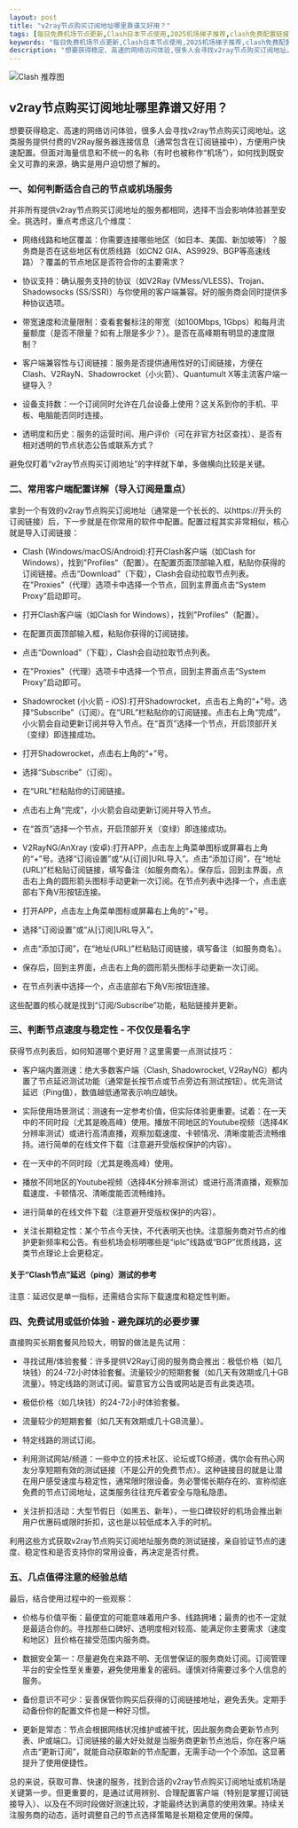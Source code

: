 ```yaml
---
layout: post
title: "v2ray节点购买订阅地址哪里靠谱又好用？"
tags: [每日免费机场节点更新,Clash日本节点使用,2025机场梯子推荐,clash免费配置链接2025,v2ray怎么添加订阅链接,免费订阅节点github]
keywords: "每日免费机场节点更新,Clash日本节点使用,2025机场梯子推荐,clash免费配置链接2025,v2ray怎么添加订阅链接,免费订阅节点github"
description: "想要获得稳定、高速的网络访问体验,很多人会寻找v2ray节点购买订阅地址。这类服务提供付费的V2Ray服务器连接信息（通常包含在订阅链接中）,方便用户快速配置。但面对海量信息和不统一的名称（有时也被称作'机场'）,如何找到既安全又可靠的来源,确实是用户迫切想了解的。"
---
```


![Clash 推荐图](https://clashjd.github.io/assets/img/clash订阅节点购买.png)

## v2ray节点购买订阅地址哪里靠谱又好用？

想要获得稳定、高速的网络访问体验，很多人会寻找v2ray节点购买订阅地址。这类服务提供付费的V2Ray服务器连接信息（通常包含在订阅链接中），方便用户快速配置。但面对海量信息和不统一的名称（有时也被称作“机场”），如何找到既安全又可靠的来源，确实是用户迫切想了解的。

### 一、如何判断适合自己的节点或机场服务

并非所有提供v2ray节点购买订阅地址的服务都相同，选择不当会影响体验甚至安全。挑选时，重点考虑这几个维度：

- 网络线路和地区覆盖：你需要连接哪些地区（如日本、美国、新加坡等）？服务商是否在这些地区有优质线路（如CN2 GIA、AS9929、BGP等高速线路）？覆盖的节点地区是否符合你的主要需求？

- 协议支持：确认服务支持的协议（如V2Ray (VMess/VLESS)、Trojan、Shadowsocks (SS/SSR)）与你使用的客户端兼容。好的服务商会同时提供多种协议选项。

- 带宽速度和流量限制：查看套餐标注的带宽（如100Mbps, 1Gbps）和每月流量额度（是否不限量？如有上限是多少？）。是否在高峰期有明显的速度限制？

- 客户端兼容性与订阅链接：服务是否提供通用性好的订阅链接，方便在Clash、V2RayN、Shadowrocket（小火箭）、Quantumult X等主流客户端一键导入？

- 设备支持数：一个订阅同时允许在几台设备上使用？这关系到你的手机、平板、电脑能否同时连接。

- 透明度和历史：服务的运营时间、用户评价（可在非官方社区查找）、是否有相对透明的节点状态公告或联系方式？

避免仅盯着“v2ray节点购买订阅地址”的字样就下单，多做横向比较是关键。

### 二、常用客户端配置详解（导入订阅是重点）

拿到一个有效的v2ray节点购买订阅地址（通常是一个长长的、以https://开头的订阅链接）后，下一步就是在你常用的软件中配置。配置过程其实非常相似，核心就是导入订阅链接：

- Clash (Windows/macOS/Android):打开Clash客户端（如Clash for Windows），找到"Profiles"（配置）。在配置页面顶部输入框，粘贴你获得的订阅链接。点击“Download”（下载），Clash会自动拉取节点列表。在"Proxies"（代理）选项卡中选择一个节点，回到主界面点击“System Proxy”启动即可。

- 打开Clash客户端（如Clash for Windows），找到"Profiles"（配置）。

- 在配置页面顶部输入框，粘贴你获得的订阅链接。

- 点击“Download”（下载），Clash会自动拉取节点列表。

- 在"Proxies"（代理）选项卡中选择一个节点，回到主界面点击“System Proxy”启动即可。

- Shadowrocket (小火箭 - iOS):打开Shadowrocket，点击右上角的“+”号。选择“Subscribe”（订阅）。在“URL”栏粘贴你的订阅链接。点击右上角“完成”，小火箭会自动更新订阅并导入节点。在“首页”选择一个节点，开启顶部开关（变绿）即连接成功。

- 打开Shadowrocket，点击右上角的“+”号。

- 选择“Subscribe”（订阅）。

- 在“URL”栏粘贴你的订阅链接。

- 点击右上角“完成”，小火箭会自动更新订阅并导入节点。

- 在“首页”选择一个节点，开启顶部开关（变绿）即连接成功。

- V2RayNG/AnXray (安卓):打开APP，点击左上角菜单图标或屏幕右上角的“+”号。选择“订阅设置”或“从[订阅]URL导入”。点击“添加订阅”，在“地址(URL)”栏粘贴订阅链接，填写备注（如服务商名）。保存后，回到主界面，点击右上角的圆形箭头图标手动更新一次订阅。在节点列表中选择一个，点击底部右下角V形按钮连接。

- 打开APP，点击左上角菜单图标或屏幕右上角的“+”号。

- 选择“订阅设置”或“从[订阅]URL导入”。

- 点击“添加订阅”，在“地址(URL)”栏粘贴订阅链接，填写备注（如服务商名）。

- 保存后，回到主界面，点击右上角的圆形箭头图标手动更新一次订阅。

- 在节点列表中选择一个，点击底部右下角V形按钮连接。

这些配置的核心就是找到“订阅/Subscribe”功能，粘贴链接并更新。

### 三、判断节点速度与稳定性 - 不仅仅是看名字

获得节点列表后，如何知道哪个更好用？这里需要一点测试技巧：

- 客户端内置测速：绝大多数客户端（Clash, Shadowrocket, V2RayNG）都内置了节点延迟测试功能（通常是长按节点或节点旁边有测试按钮）。优先测试延迟（Ping值），数值越低通常表示响应越快。

- 实际使用场景测试：测速有一定参考价值，但实际体验更重要。试着：在一天中的不同时段（尤其是晚高峰）使用。播放不同地区的Youtube视频（选择4K分辨率测试）或进行高清直播，观察加载速度、卡顿情况、清晰度能否流畅维持。进行简单的在线文件下载（注意避开受版权保护的内容）。

- 在一天中的不同时段（尤其是晚高峰）使用。

- 播放不同地区的Youtube视频（选择4K分辨率测试）或进行高清直播，观察加载速度、卡顿情况、清晰度能否流畅维持。

- 进行简单的在线文件下载（注意避开受版权保护的内容）。

- 关注长期稳定性：某个节点今天快，不代表明天也快。注意服务商对节点的维护更新频率和公告。有些机场会标明哪些是“iplc”线路或“BGP”优质线路，这类节点理论上会更稳定。

#### 关于“Clash节点”延迟（ping）测试的参考

注意：延迟仅是单一指标，还需结合实际下载速度和稳定性判断。

### 四、免费试用或低价体验 - 避免踩坑的必要步骤

直接购买长期套餐风险较大，明智的做法是先试用：

- 寻找试用/体验套餐：许多提供V2Ray订阅的服务商会推出：极低价格（如几块钱）的24-72小时体验套餐。流量较少的短期套餐（如几天有效期或几十GB流量）。特定线路的测试订阅。留意官方公告或网站是否有此类选项。

- 极低价格（如几块钱）的24-72小时体验套餐。

- 流量较少的短期套餐（如几天有效期或几十GB流量）。

- 特定线路的测试订阅。

- 利用测试网站/频道：一些中立的技术社区、论坛或TG频道，偶尔会有热心网友分享短期有效的测试链接（不是公开的免费节点）。这种链接目的就是让潜在用户感受速度与稳定性，通常限时限设备。务必警惕长期存在的、宣称彻底免费的节点订阅地址，这类服务往往充斥着安全与隐私隐患。

- 关注折扣活动：大型节假日（如黑五、新年），一些口碑较好的机场会推出新用户优惠码或限时折扣，这也是以较低成本入手的时机。

利用这些方式获取v2ray节点购买订阅地址服务商的测试链接，亲自验证节点的速度、稳定性和是否支持你的常用设备，再决定是否付费。

### 五、几点值得注意的经验总结

最后，结合使用过程中的一些观察：

- 价格与价值平衡：最便宜的可能意味着用户多、线路拥堵；最贵的也不一定就是最适合你的。寻找那些口碑好、透明度相对较高、能满足你主要需求（速度和地区）且价格在接受范围内服务商。

- 数据安全第一：尽量避免在来路不明、无信誉保证的服务商处订阅。订阅管理平台的安全性至关重要，避免使用重复的密码。谨慎对待需要过多个人信息的服务。

- 备份意识不可少：妥善保管你购买后获得的订阅链接地址，避免丢失。定期手动备份你的配置文件也是一种好习惯。

- 更新是常态：节点会根据网络状况维护或被干扰，因此服务商会更新节点列表、IP或端口。订阅链接的最大好处就是当服务商更新节点池后，你在客户端点击“更新订阅”，就能自动获取新的节点配置，无需手动一个个添加。这显著提升了使用便捷性。

总的来说，获取可靠、快速的服务，找到合适的v2ray节点购买订阅地址或机场是关键第一步。但更重要的，是通过试用辨别、合理配置客户端（特别是掌握订阅链接导入）、以及在不同时段做好测速比较，才能最终达到满意的使用效果。持续关注服务商的动态，适时调整自己的节点选择策略是长期稳定使用的保障。